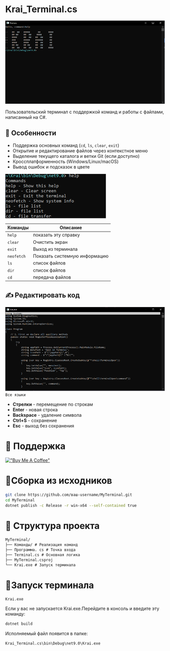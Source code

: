 # Krai_Terminal.cs
![Terminal Screenshot](/img/Снимок.PNG)

Пользовательский терминал с поддержкой команд и работы с файлами, написанный на C#.

## 🌟 Особенности
- Поддержка основных команд (`cd`, `ls`, `clear`, `exit`)
- Открытие и редактирование файлов через контекстное меню
- Выделение текущего каталога и ветки Git (если доступно)
- Кроссплатформенность (Windows/Linux/macOS)
- Вывод ошибок и подсказок в цвете

![Help](/img/Снимок1.PNG)

| Команды | Описание |
| - | - |
| `help` | показать эту справку |
| `clear` | Очистить экран |
| `exit` | Выход из терминала |
| `neofetch` | Показать системную информацию |
| `ls` | список файлов |
| `dir` | список файлов |
| `cd` | передача файлов |

## ✍️ Редактировать код
![Cod](/img/Снимок2.PNG)
`Все языки`
- **Стрелки** - перемещение по строкам
- **Enter** - новая строка
- **Backspace** - удаление символа
- **Ctrl+S** - сохранение
- **Esc** - выход без сохранения

# 💸 Поддержка

[!["Buy Me A Coffee"](https://www.buymeacoffee.com/assets/img/custom_images/purple_img.png)](https://buymeacoffee.com/kreofotimio)

# 🔨Сборка из исходников
```bash
git clone https://github.com/ваш-username/MyTerminal.git
cd MyTerminal
dotnet publish -c Release -r win-x64 --self-contained true
```
# 📂 Структура проекта
```
MyTerminal/
├── Команды/ # Реализация команд
├── Программа. cs # Точка входа
├── Terminal.cs # Основная логика
├── MyTerminal.csproj
└── Krai.exe # Запуск терминала
```
# 🔧Запуск терминала
```
Krai.exe
```
Если у вас не запускается Krai.exe.Перейдите в консоль и введите эту команду:
```bash
dotnet build
```
Исполняемый файл появится в папке:
```
Krai_Terminal.cs\bin\Debug\net9.0\Krai.exe
```

